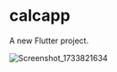 # calcapp

A new Flutter project.

![Screenshot_1733821634](https://github.com/user-attachments/assets/37311658-4238-4ea5-b6c9-c9a4c0ed94a6)
